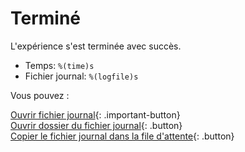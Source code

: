 # Terminé

L'expérience s'est terminée avec succès.

- Temps: `%(time)s`
- Fichier journal: `%(logfile)s`

Vous pouvez :

[Ouvrir fichier journal](opensesame://event.after_experiment_open_logfile){: .important-button}<br />
[Ouvrir dossier du fichier journal](opensesame://event.after_experiment_open_logfile_folder){: .button}<br />
[Copier le fichier journal dans la file d'attente](opensesame://event.after_experiment_copy_logfile){: .button}